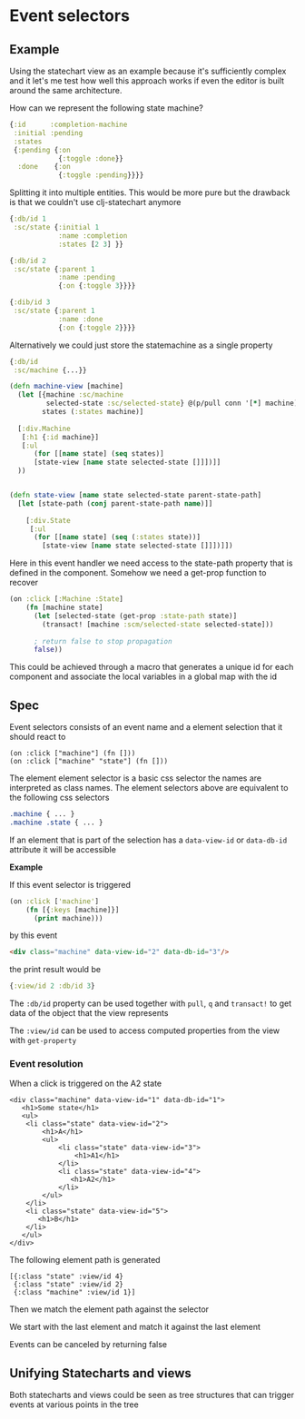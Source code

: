 # Event selectors

## Example

Using the statechart view as an example because it's sufficiently complex and it let's me test how well this approach
works if even the editor is built around the same architecture.

How can we represent the following state machine?

```clojure
{:id      :completion-machine
 :initial :pending
 :states
 {:pending {:on
            {:toggle :done}}
  :done    {:on
            {:toggle :pending}}}}
```

Splitting it into multiple entities. This would be more pure but the drawback is that we couldn't
use clj-statechart anymore

```clojure
{:db/id 1
 :sc/state {:initial 1
            :name :completion
            :states [2 3] }}

{:db/id 2
 :sc/state {:parent 1
            :name :pending
            {:on {:toggle 3}}}}

{:dib/id 3
 :sc/state {:parent 1
            :name :done
            {:on {:toggle 2}}}}
```

Alternatively we could just store the statemachine as a single property

```clojure
{:db/id
 :sc/machine {...}}
```


```clojure
(defn machine-view [machine]
  (let [{machine :sc/machine
         selected-state :sc/selected-state} @(p/pull conn '[*] machine)
        states (:states machine)]
  
  [:div.Machine
   [:h1 {:id machine}] 
   [:ul 
      (for [[name state] (seq states)]
      [state-view [name state selected-state []]])]]
  ))


(defn state-view [name state selected-state parent-state-path]
  [let [state-path (conj parent-state-path name)]]
  
    [:div.State
     [:ul
      (for [[name state] (seq (:states state))]
        [state-view [name state selected-state []]])]])

```

Here in this event handler we need access to the state-path property that is defined in the
component. Somehow we need a get-prop function to recover

```clojure
(on :click [:Machine :State] 
    (fn [machine state]
      (let [selected-state (get-prop :state-path state)]
        (transact! [machine :scm/selected-state selected-state]))
      
      ; return false to stop propagation
      false))
```

This could be achieved through a macro that generates a unique id for each component and
associate the local variables in a global map with the id

## Spec

Event selectors consists of an event name and a element selection that it should react to

```
(on :click ["machine"] (fn []))
(on :click ["machine" "state"] (fn []))
````

The element element selector is a basic css selector the names are interpreted as class names. 
The element selectors above are equivalent to the following css selectors

```css
.machine { ... }
.machine .state { ... }
```

If an element that is part of the selection has a `data-view-id` or `data-db-id` attribute
it will be accessible 

**Example**

If this event selector is triggered

```clojure
(on :click ['machine'] 
    (fn [{:keys [machine]}]
      (print machine)))
```

by this event

```html
<div class="machine" data-view-id="2" data-db-id="3"/>
```

the print result would be 

```clojure
{:view/id 2 :db/id 3}
```

The `:db/id` property can be used together with `pull`, `q` and `transact!` to get data
of the object that the view represents

The `:view/id` can be used to access computed properties from the view with `get-property`

### Event resolution

When a click is triggered on the A2 state

```
<div class="machine" data-view-id="1" data-db-id="1">
   <h1>Some state</h1>
   <ul>
    <li class="state" data-view-id="2">
        <h1>A</h1>
        <ul>
            <li class="state" data-view-id="3">
                <h1>A1</h1>
            </li>
            <li class="state" data-view-id="4">
               <h1>A2</h1>
            </li>
        </ul>
    </li>
    <li class="state" data-view-id="5">
       <h1>B</h1>
    </li>
   </ul>
</div>
```

The following element path is generated

```
[{:class "state" :view/id 4}
 {:class "state" :view/id 2}
 {:class "machine" :view/id 1}]
```

Then we match the element path against the selector

We start with the last element and match it against the last element 


Events can be canceled by returning false

## Unifying Statecharts and views

Both statecharts and views could be seen as tree structures that can trigger events at various 
points in the tree